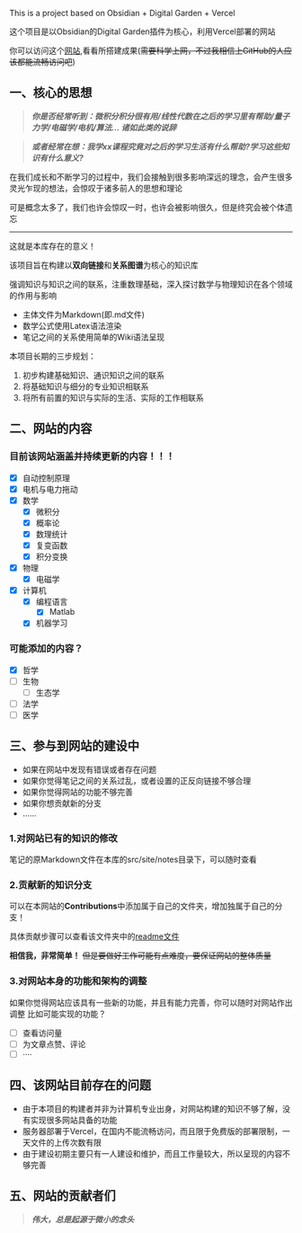 This is a project based on Obsidian + Digital Garden + Vercel

这个项目是以Obsidian的Digital Garden插件为核心，利用Vercel部署的网站

你可以访问这个[网站](https://learn-for-everything.vercel.app/),看看所搭建成果(~~需要科学上网，不过我相信上GitHub的人应该都能流畅访问吧~~)

## 一、核心的思想
>***你是否经常听到：微积分积分很有用/线性代数在之后的学习里有帮助/量子力学/电磁学/电机/算法... 诸如此类的说辞***  

>***或者经常在想：我学xx课程究竟对之后的学习生活有什么帮助?学习这些知识有什么意义?***

在我们成长和不断学习的过程中，我们会接触到很多影响深远的理念，会产生很多灵光乍现的想法，会惊叹于诸多前人的思想和理论

可是概念太多了，我们也许会惊叹一时，也许会被影响很久，但是终究会被个体遗忘
***
这就是本库存在的意义！

该项目旨在构建以**双向链接**和**关系图谱**为核心的知识库

强调知识与知识之间的联系，注重数理基础，深入探讨数学与物理知识在各个领域的作用与影响

- 主体文件为Markdown(即.md文件)
- 数学公式使用Latex语法渲染
- 笔记之间的关系使用简单的Wiki语法呈现

本项目长期的三步规划：
1. 初步构建基础知识、通识知识之间的联系
2. 将基础知识与细分的专业知识相联系
3. 将所有前置的知识与实际的生活、实际的工作相联系

## 二、网站的内容
### 目前该网站**涵盖**并**持续更新**的内容！！！
- [x] 自动控制原理
- [x] 电机与电力拖动
- [x] 数学
  - [x] 微积分
  - [x] 概率论
  - [x] 数理统计
  - [x] 复变函数
  - [x] 积分变换  
- [x] 物理
  - [x] 电磁学
- [x] 计算机
  - [x] 编程语言
    - [x] Matlab
  - [x] 机器学习

### 可能添加的内容？
- [x] 哲学
- [ ] 生物
  - [ ] 生态学
- [ ] 法学
- [ ] 医学

## 三、参与到网站的建设中
- 如果在网站中发现有错误或者存在问题
- 如果你觉得笔记之间的关系过乱，或者设置的正反向链接不够合理
- 如果你觉得网站的功能不够完善
- 如果你想贡献新的分支
- ......


### 1.对网站已有的知识的修改
笔记的原Markdown文件在本库的src/site/notes目录下，可以随时查看

### 2.贡献新的知识分支
可以在本网站的**Contributions**中添加属于自己的文件夹，增加独属于自己的分支！

具体贡献步骤可以查看该文件夹中的[readme文件](https://github.com/UNLINEARITY/Learn-for-Everything/tree/main/Contributions)

**相信我，非常简单！**  ~~但是要做好工作可能有点难度，要保证网站的整体质量~~

### 3.对网站本身的功能和架构的调整
如果你觉得网站应该具有一些新的功能，并且有能力完善，你可以随时对网站作出调整
比如可能实现的功能？
- [ ] 查看访问量
- [ ] 为文章点赞、评论
- [ ]  ····

## 四、该网站目前存在的问题
- 由于本项目的构建者并非为计算机专业出身，对网站构建的知识不够了解，没有实现很多网站具备的功能
- 服务器部署于Vercel，在国内不能流畅访问，而且限于免费版的部署限制，一天文件的上传次数有限
- 由于建设初期主要只有一人建设和维护，而且工作量较大，所以呈现的内容不够完善

## 五、网站的贡献者们

> ***伟大，总是起源于微小的念头***
